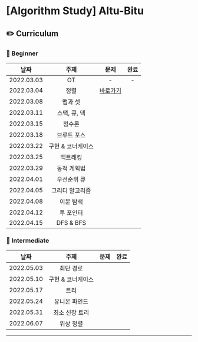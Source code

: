 # [Algorithm Study] Altu-Bitu

## ✏️ Curriculum

### 🌙 Beginner

|    날짜    |       주제        |                                                      문제                                                      | 완료 |
| :--------: | :---------------: | :------------------------------------------------------------------------------------------------------------: | :--: |
| 2022.03.03 |        OT         |                                                       -                                                        | - |
| 2022.03.04 |       정렬        | [바로가기](https://github.com/Altu-Bitu-2/Notice/tree/main/03%EC%9B%94%2004%EC%9D%BC%20-%20%EC%A0%95%EB%A0%AC) |  |
| 2022.03.08 |      맵과 셋      |
| 2022.03.11 |   스택, 큐, 덱    |
| 2022.03.15 |      정수론       |
| 2022.03.18 |    브루트 포스    |
| 2022.03.22 | 구현 & 코너케이스 |
| 2022.03.25 |     백트래킹      |
| 2022.03.29 |    동적 계획법    |
| 2022.04.01 |    우선순위 큐    |
| 2022.04.05 |  그리디 알고리즘  |
| 2022.04.08 |     이분 탐색     |
| 2022.04.12 |     투 포인터     |
| 2022.04.15 |     DFS & BFS     |

### 🌙 Intermediate

|    날짜    |       주제        | 문제 | 완료 |
| :--------: | :---------------: | :--: | :--: |
| 2022.05.03 |     최단 경로     |
| 2022.05.10 | 구현 & 코너케이스 |
| 2022.05.17 |       트리        |
| 2022.05.24 |   유니온 파인드   |
| 2022.05.31 |  최소 신장 트리   |
| 2022.06.07 |     위상 정렬     |

---
